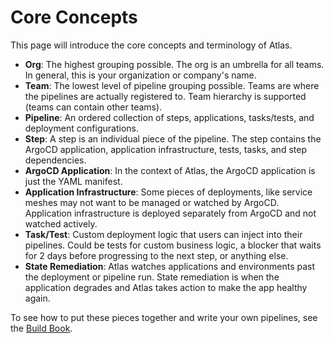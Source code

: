 # Core Concepts

This page will introduce the core concepts and terminology of Atlas.

- **Org**: The highest grouping possible. The org is an umbrella for all teams. In general, this is your organization or company's name.
- **Team**: The lowest level of pipeline grouping possible. Teams are where the pipelines are actually registered to. Team hierarchy is supported (teams can contain other teams).
- **Pipeline**: An ordered collection of steps, applications, tasks/tests, and deployment configurations.
- **Step**: A step is an individual piece of the pipeline. The step contains the ArgoCD application, application infrastructure, tests, tasks, and step dependencies.
- **ArgoCD Application**: In the context of Atlas, the ArgoCD application is just the YAML manifest.
- **Application Infrastructure**: Some pieces of deployments, like service meshes may not want to be managed or watched by ArgoCD. Application infrastructure is deployed separately from ArgoCD and not watched actively.
- **Task/Test**: Custom deployment logic that users can inject into their pipelines. Could be tests for custom business logic, a blocker that waits for 2 days before progressing to the next step, or anything else.
- **State Remediation**: Atlas watches applications and environments past the deployment or pipeline run. State remediation is when the application degrades and Atlas takes action to make the app healthy again.

To see how to put these pieces together and write your own pipelines, see the [Build Book](buildbook/step.md).

